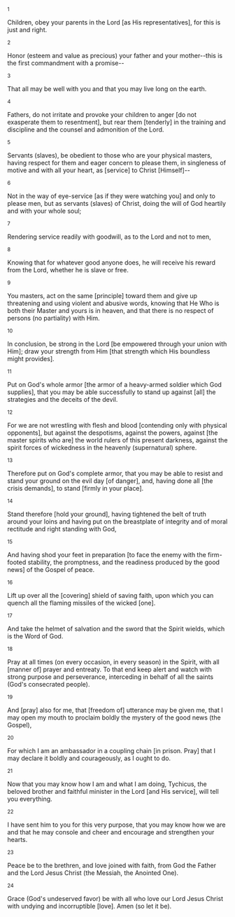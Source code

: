 <sup>1</sup> 

Children, obey your parents in the Lord [as His representatives], for this is just and right. 

<sup>2</sup> 

Honor (esteem and value as precious) your father and your mother--this is the first commandment with a promise-- 

<sup>3</sup> 

That all may be well with you and that you may live long on the earth. 

<sup>4</sup> 

Fathers, do not irritate and provoke your children to anger [do not exasperate them to resentment], but rear them [tenderly] in the training and discipline and the counsel and admonition of the Lord. 

<sup>5</sup> 

Servants (slaves), be obedient to those who are your physical masters, having respect for them and eager concern to please them, in singleness of motive and with all your heart, as [service] to Christ [Himself]-- 

<sup>6</sup> 

Not in the way of eye-service [as if they were watching you] and only to please men, but as servants (slaves) of Christ, doing the will of God heartily and with your whole soul; 

<sup>7</sup> 

Rendering service readily with goodwill, as to the Lord and not to men, 

<sup>8</sup> 

Knowing that for whatever good anyone does, he will receive his reward from the Lord, whether he is slave or free. 

<sup>9</sup> 

You masters, act on the same [principle] toward them and give up threatening and using violent and abusive words, knowing that He Who is both their Master and yours is in heaven, and that there is no respect of persons (no partiality) with Him. 

<sup>10</sup> 

In conclusion, be strong in the Lord [be empowered through your union with Him]; draw your strength from Him [that strength which His boundless might provides]. 

<sup>11</sup> 

Put on God's whole armor [the armor of a heavy-armed soldier which God supplies], that you may be able successfully to stand up against [all] the strategies and the deceits of the devil. 

<sup>12</sup> 

For we are not wrestling with flesh and blood [contending only with physical opponents], but against the despotisms, against the powers, against [the master spirits who are] the world rulers of this present darkness, against the spirit forces of wickedness in the heavenly (supernatural) sphere. 

<sup>13</sup> 

Therefore put on God's complete armor, that you may be able to resist and stand your ground on the evil day [of danger], and, having done all [the crisis demands], to stand [firmly in your place]. 

<sup>14</sup> 

Stand therefore [hold your ground], having tightened the belt of truth around your loins and having put on the breastplate of integrity and of moral rectitude and right standing with God, 

<sup>15</sup> 

And having shod your feet in preparation [to face the enemy with the firm-footed stability, the promptness, and the readiness produced by the good news] of the Gospel of peace. 

<sup>16</sup> 

Lift up over all the [covering] shield of saving faith, upon which you can quench all the flaming missiles of the wicked [one]. 

<sup>17</sup> 

And take the helmet of salvation and the sword that the Spirit wields, which is the Word of God. 

<sup>18</sup> 

Pray at all times (on every occasion, in every season) in the Spirit, with all [manner of] prayer and entreaty. To that end keep alert and watch with strong purpose and perseverance, interceding in behalf of all the saints (God's consecrated people). 

<sup>19</sup> 

And [pray] also for me, that [freedom of] utterance may be given me, that I may open my mouth to proclaim boldly the mystery of the good news (the Gospel), 

<sup>20</sup> 

For which I am an ambassador in a coupling chain [in prison. Pray] that I may declare it boldly and courageously, as I ought to do. 

<sup>21</sup> 

Now that you may know how I am and what I am doing, Tychicus, the beloved brother and faithful minister in the Lord [and His service], will tell you everything. 

<sup>22</sup> 

I have sent him to you for this very purpose, that you may know how we are and that he may console and cheer and encourage and strengthen your hearts. 

<sup>23</sup> 

Peace be to the brethren, and love joined with faith, from God the Father and the Lord Jesus Christ (the Messiah, the Anointed One). 

<sup>24</sup> 

Grace (God's undeserved favor) be with all who love our Lord Jesus Christ with undying and incorruptible [love]. Amen (so let it be).